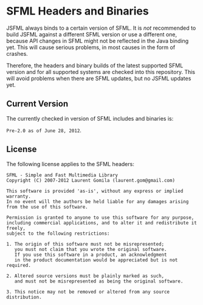 SFML Headers and Binaries
=========================
JSFML always binds to a certain version of SFML. It is *not* recommended to build JSFML against a different SFML version or use a different one, because API changes in SFML might not be reflected in the Java binding yet. This will cause serious problems, in most causes in the form of crashes.

Therefore, the headers and binary builds of the latest supported SFML version and for all supported systems are checked into this repository. This will avoid problems when there are SFML updates, but no JSFML updates yet.


Current Version
---------------
The currently checked in version of SFML includes and binaries is:

`Pre-2.0 as of June 28, 2012`.

License
-------
The following license applies to the SFML headers:

	SFML - Simple and Fast Multimedia Library
	Copyright (C) 2007-2012 Laurent Gomila (laurent.gom@gmail.com)

	This software is provided 'as-is', without any express or implied warranty.
	In no event will the authors be held liable for any damages arising from the use of this software.

	Permission is granted to anyone to use this software for any purpose,
	including commercial applications, and to alter it and redistribute it freely,
	subject to the following restrictions:

	1. The origin of this software must not be misrepresented;
	   you must not claim that you wrote the original software.
	   If you use this software in a product, an acknowledgment
	   in the product documentation would be appreciated but is not required.

	2. Altered source versions must be plainly marked as such,
	   and must not be misrepresented as being the original software.

	3. This notice may not be removed or altered from any source distribution.
